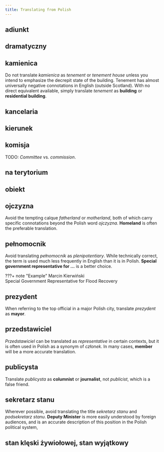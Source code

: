 ```yaml
---
title: Translating from Polish
---
```


## adiunkt

## dramatyczny

## kamienica

Do not translate _kamienica_ as _tenement_ or _tenement house_ unless you intend to emphasize the decrepit state of the building. Tenement has almost universally negative connotations in English (outside Scotland). With no direct equivalent available, simply translate _tenement_ as **building** or **residential building**.

## kancelaria

## kierunek

## komisja

TODO: _Committee_ vs. _commission_.

## na terytorium

## obiekt

## ojczyzna

Avoid the tempting calque _fatherland_ or _motherland_, both of which carry specific connotations beyond the Polish word _ojczyzna_. **Homeland** is often the preferable translation.

## pełnomocnik

Avoid translating _pełnomocnik_ as _plenipotentiary_. While technically correct, the term is used much less frequently in English than it is in Polish. **Special government representative for …** is a better choice.

???+ note "Example"
    Marcin Kierwiński  
    Special Government Representative for Flood Recovery  

## prezydent

When referring to the top official in a major Polish city, translate _prezydent_ as **mayor**.

## przedstawiciel

_Przedstawiciel_ can be translated as _representative_ in certain contexts, but it is often used in Polish as a synonym of _członek_. In many cases, **member** will be a more accurate translation. 

## publicysta

Translate _publicysta_ as **columnist** or **journalist**, not _publicist_, which is a false friend.

## sekretarz stanu

Wherever possible, avoid translating the title _sekretarz stanu_ and _podsekretarz stanu_. **Deputy Minister** is more easily understood by foreign audiences, and is an accurate description of this position in the Polish political system,

## stan klęski żywiołowej, stan wyjątkowy
